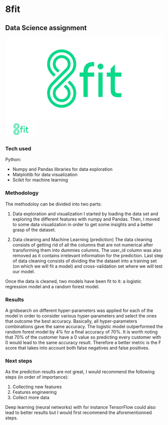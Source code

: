 # 8fit
## Data Science assignment

![alt text](100.jpg)
<img src="100.jpg" alt="Drawing" style="width: 100px;"/>

### Tech used
Python:
 - Numpy and Pandas libraries for data exploration
 - Matplotlib for data visualization
 - Scikit for machine learning

### Methodology

The methodoloy can be divided into two parts:

1. Data exploration and visualization
I started by loading the data set and exploring the different features with numpy and Pandas. Then, I moved to some data visualization in order to get some insights and a better grasp of the dataset.

2. Data cleaning and Machine Learning (prediction)
The data cleaning consists of getting rid of all the columns that are not numerical after transforming them into dummies columns. The user_id column was also removed as it contains irrelevant information for the prediction. Last step of data cleaning consists of dividing the the dataset into a training set (on which we will fit a model) and cross-validation set where we will test our model.

Once the data is cleaned, two models have been fit to it: a logistic regression model and a random forest model.

### Results

A gridsearch on different hyper-parameters was applied for each of the model in order to consider various hyper-parameters and select the ones that outcome the best accuracy. Basically, all hyper-parameters combinations gave the same accuracy. The logistic model outperformed the random forest model by 4% for a final accuracy of 70%. It is worth noting that 70% of the customer have a 0 value so predicting every customer with 0 would lead to the same accuracy result. Therefore a better metric is the F score that takes into account both false negatives and false positives.

### Next steps

As the prediction results are not great, I would recommend the following steps (in order of importance):
 1. Collecting new features
 2. Features engineering
 3. Collect more data

Deep learning (neural networks) with for instance TensorFlow could also lead to better results but I would first recommend the aforementionned steps.